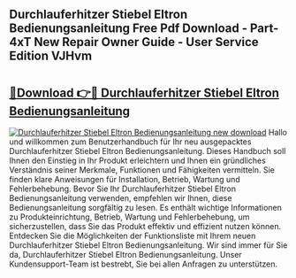 ## Durchlauferhitzer Stiebel Eltron Bedienungsanleitung Free Pdf Download - Part-4xT New Repair Owner Guide - User Service Edition VJHvm

# <h2><a href="http://df0wvci.blite.top/?on=Durchlauferhitzer+Stiebel+Eltron+Bedienungsanleitung">🔗Download 👉🔴 Durchlauferhitzer Stiebel Eltron Bedienungsanleitung</a></h2>

[![Durchlauferhitzer Stiebel Eltron Bedienungsanleitung new download](https://i.imgur.com/lujVjoI.png)](http://df0wvci.blite.top/?on=Durchlauferhitzer+Stiebel+Eltron+Bedienungsanleitung)
Hallo und willkommen zum Benutzerhandbuch für Ihr neu ausgepacktes Durchlauferhitzer Stiebel Eltron Bedienungsanleitung. Dieses Handbuch soll Ihnen den Einstieg in Ihr Produkt erleichtern und Ihnen ein gründliches Verständnis seiner Merkmale, Funktionen und Fähigkeiten vermitteln. Sie finden klare Anweisungen für Installation, Betrieb, Wartung und Fehlerbehebung. Bevor Sie Ihr Durchlauferhitzer Stiebel Eltron Bedienungsanleitung verwenden, empfehlen wir Ihnen, diese Bedienungsanleitung sorgfältig zu lesen. Es enthält wichtige Informationen zu Produkteinrichtung, Betrieb, Wartung und Fehlerbehebung, um sicherzustellen, dass Sie das Produkt effektiv und effizient nutzen können. Entdecken Sie die Möglichkeiten der Funktionsliste mit Ihrem neuen Durchlauferhitzer Stiebel Eltron Bedienungsanleitung. Wir sind immer für Sie da, Durchlauferhitzer Stiebel Eltron Bedienungsanleitung. Unser Kundensupport-Team ist bestrebt, Sie bei allen Anfragen zu unterstützen.
